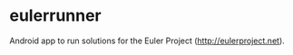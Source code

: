 eulerrunner
===========

Android app to run solutions for the Euler Project (http://eulerproject.net).